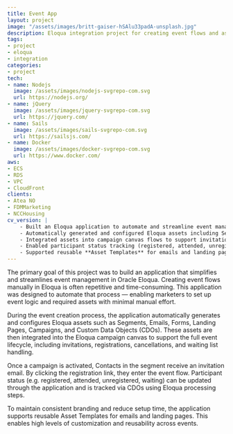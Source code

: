 ```yaml
---
title: Event App
layout: project
image: "/assets/images/britt-gaiser-hSAlu33padA-unsplash.jpg"
description: Eloqua integration project for creating event flows and assets
tags:
- project
- eloqua
- integration
categories:
- project
tech:
- name: Nodejs
  image: /assets/images/nodejs-svgrepo-com.svg
  url: https://nodejs.org/
- name: jQuery
  image: /assets/images/jquery-svgrepo-com.svg
  url: https://jquery.com/
- name: Sails
  image: /assets/images/sails-svgrepo-com.svg
  url: https://sailsjs.com/
- name: Docker
  image: /assets/images/docker-svgrepo-com.svg
  url: https://www.docker.com/
aws:
- ECS
- RDS
- VPC
- CloudFront
clients:
- Atea NO
- FDMMarketing
- NCCHousing
cv_version: |
    - Built an Eloqua application to automate and streamline event management, reducing manual setup for marketers
    - Automatically generated and configured Eloqua assets including Segments, Emails, Forms, Landing Pages, Campaigns, and CDOs
    - Integrated assets into campaign canvas flows to support invitations, registrations, cancellations, and waiting list handling
    - Enabled participant status tracking (registered, attended, unregistered, waiting) via Eloqua processing steps and CDO updates
    - Supported reusable **Asset Templates** for emails and landing pages to ensure brand consistency and reduce setup time
---
```


The primary goal of this project was to build an application that simplifies and streamlines event management in Oracle Eloqua. Creating event flows manually in Eloqua is often repetitive and time-consuming. This application was designed to automate that process — enabling marketers to set up event logic and required assets with minimal manual effort.

During the event creation process, the application automatically generates and configures Eloqua assets such as Segments, Emails, Forms, Landing Pages, Campaigns, and Custom Data Objects (CDOs). These assets are then integrated into the Eloqua campaign canvas to support the full event lifecycle, including invitations, registrations, cancellations, and waiting list handling.

Once a campaign is activated, Contacts in the segment receive an invitation email. By clicking the registration link, they enter the event flow. Participant status (e.g. registered, attended, unregistered, waiting) can be updated through the application and is tracked via CDOs using Eloqua processing steps.

To maintain consistent branding and reduce setup time, the application supports reusable Asset Templates for emails and landing pages. This enables high levels of customization and reusability across events.

